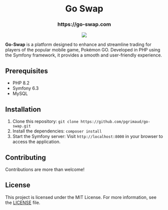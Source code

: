 <h1 align="center">Go Swap</h1>
<h3 align="center">https://go-swap.com</h3>
<p align="center">

<img src="https://go-swap.com/images/icon.png">
</p>

**Go-Swap** is a platform designed to enhance and streamline trading for players of the popular mobile game, Pokémon GO. Developed in PHP using the Symfony framework, it provides a smooth and user-friendly experience.

## Prerequisites

- PHP 8.2
- Symfony 6.3
- MySQL

## Installation

1. Clone this repository: `git clone https://github.com/pgrimaud/go-swap.git`
2. Install the dependencies: `composer install`
3. Start the Symfony server: Visit `http://localhost:8000` in your browser to access the application.

## Contributing

Contributions are more than welcome!

## License

This project is licensed under the MIT License. For more information, see the [LICENSE](LICENSE) file.
